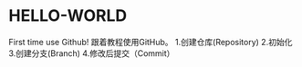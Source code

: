 # HELLO-WORLD
First time use Github!
跟着教程使用GitHub。
1.创建仓库(Repository)
2.初始化
3.创建分支(Branch)
4.修改后提交（Commit）
